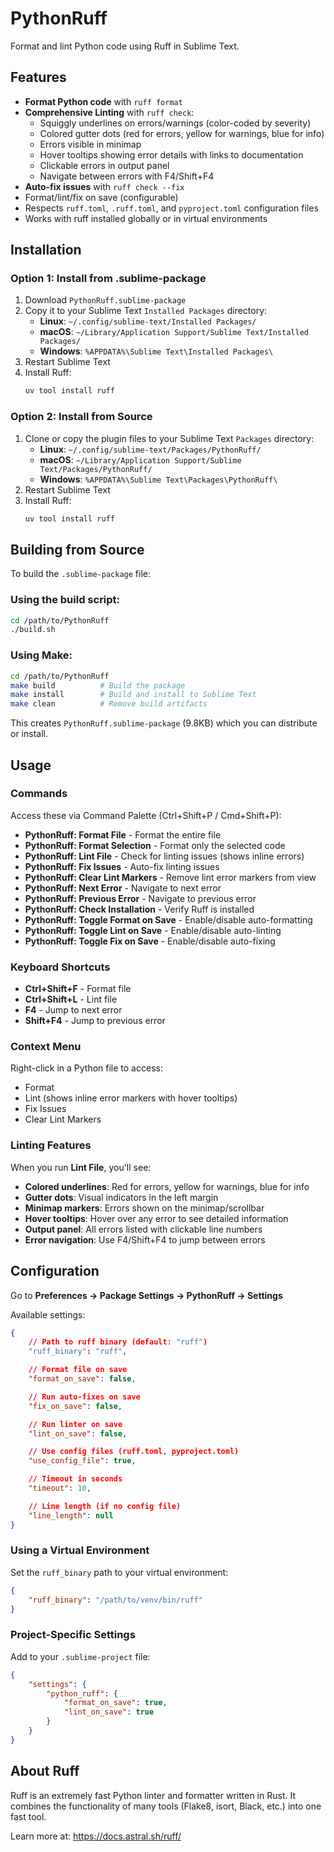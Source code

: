 # PythonRuff

Format and lint Python code using Ruff in Sublime Text.

## Features

- **Format Python code** with `ruff format`
- **Comprehensive Linting** with `ruff check`:
  - Squiggly underlines on errors/warnings (color-coded by severity)
  - Colored gutter dots (red for errors, yellow for warnings, blue for info)
  - Errors visible in minimap
  - Hover tooltips showing error details with links to documentation
  - Clickable errors in output panel
  - Navigate between errors with F4/Shift+F4
- **Auto-fix issues** with `ruff check --fix`
- Format/lint/fix on save (configurable)
- Respects `ruff.toml`, `.ruff.toml`, and `pyproject.toml` configuration files
- Works with ruff installed globally or in virtual environments

## Installation

### Option 1: Install from .sublime-package

1. Download `PythonRuff.sublime-package`
2. Copy it to your Sublime Text `Installed Packages` directory:
   - **Linux**: `~/.config/sublime-text/Installed Packages/`
   - **macOS**: `~/Library/Application Support/Sublime Text/Installed Packages/`
   - **Windows**: `%APPDATA%\Sublime Text\Installed Packages\`
3. Restart Sublime Text
4. Install Ruff:
   ```bash
   uv tool install ruff
   ```

### Option 2: Install from Source

1. Clone or copy the plugin files to your Sublime Text `Packages` directory:
   - **Linux**: `~/.config/sublime-text/Packages/PythonRuff/`
   - **macOS**: `~/Library/Application Support/Sublime Text/Packages/PythonRuff/`
   - **Windows**: `%APPDATA%\Sublime Text\Packages\PythonRuff\`
2. Restart Sublime Text
3. Install Ruff:
   ```bash
   uv tool install ruff
   ```

## Building from Source

To build the `.sublime-package` file:

### Using the build script:
```bash
cd /path/to/PythonRuff
./build.sh
```

### Using Make:
```bash
cd /path/to/PythonRuff
make build          # Build the package
make install        # Build and install to Sublime Text
make clean          # Remove build artifacts
```

This creates `PythonRuff.sublime-package` (9.8KB) which you can distribute or install.

## Usage

### Commands

Access these via Command Palette (Ctrl+Shift+P / Cmd+Shift+P):

- **PythonRuff: Format File** - Format the entire file
- **PythonRuff: Format Selection** - Format only the selected code
- **PythonRuff: Lint File** - Check for linting issues (shows inline errors)
- **PythonRuff: Fix Issues** - Auto-fix linting issues
- **PythonRuff: Clear Lint Markers** - Remove lint error markers from view
- **PythonRuff: Next Error** - Navigate to next error
- **PythonRuff: Previous Error** - Navigate to previous error
- **PythonRuff: Check Installation** - Verify Ruff is installed
- **PythonRuff: Toggle Format on Save** - Enable/disable auto-formatting
- **PythonRuff: Toggle Lint on Save** - Enable/disable auto-linting
- **PythonRuff: Toggle Fix on Save** - Enable/disable auto-fixing

### Keyboard Shortcuts

- **Ctrl+Shift+F** - Format file
- **Ctrl+Shift+L** - Lint file
- **F4** - Jump to next error
- **Shift+F4** - Jump to previous error

### Context Menu

Right-click in a Python file to access:
- Format
- Lint (shows inline error markers with hover tooltips)
- Fix Issues
- Clear Lint Markers

### Linting Features

When you run **Lint File**, you'll see:
- **Colored underlines**: Red for errors, yellow for warnings, blue for info
- **Gutter dots**: Visual indicators in the left margin
- **Minimap markers**: Errors shown on the minimap/scrollbar
- **Hover tooltips**: Hover over any error to see detailed information
- **Output panel**: All errors listed with clickable line numbers
- **Error navigation**: Use F4/Shift+F4 to jump between errors

## Configuration

Go to **Preferences → Package Settings → PythonRuff → Settings**

Available settings:

```json
{
    // Path to ruff binary (default: "ruff")
    "ruff_binary": "ruff",

    // Format file on save
    "format_on_save": false,

    // Run auto-fixes on save
    "fix_on_save": false,

    // Run linter on save
    "lint_on_save": false,

    // Use config files (ruff.toml, pyproject.toml)
    "use_config_file": true,

    // Timeout in seconds
    "timeout": 10,

    // Line length (if no config file)
    "line_length": null
}
```

### Using a Virtual Environment

Set the `ruff_binary` path to your virtual environment:

```json
{
    "ruff_binary": "/path/to/venv/bin/ruff"
}
```

### Project-Specific Settings

Add to your `.sublime-project` file:

```json
{
    "settings": {
        "python_ruff": {
            "format_on_save": true,
            "lint_on_save": true
        }
    }
}
```

## About Ruff

Ruff is an extremely fast Python linter and formatter written in Rust. It combines the functionality of many tools (Flake8, isort, Black, etc.) into one fast tool.

Learn more at: https://docs.astral.sh/ruff/
